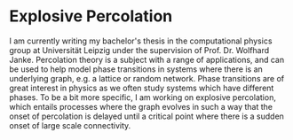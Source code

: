 # Explosive Percolation

I am currently writing my bachelor's thesis in the computational physics group at Universität Leipzig under the supervision of Prof. Dr. Wolfhard Janke.
Percolation theory is a subject with a range of applications, and can be used to help model phase transitions in systems where there is an underlying graph, e.g. a lattice or random network.
Phase transitions are of great interest in physics as we often study systems which have different phases.
To be a bit more specific, I am working on explosive percolation, which entails processes where the graph evolves in such a way that the onset of percolation is delayed until a critical point where there is a sudden onset of large scale connectivity.
